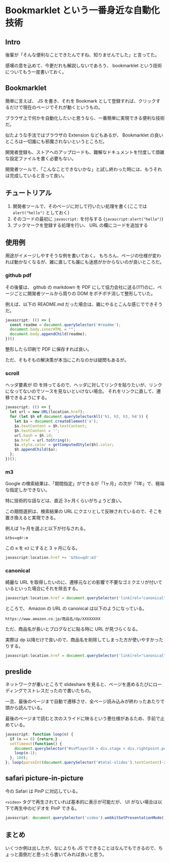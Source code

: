 # Bookmarklet という一番身近な自動化技術

## Intro

後輩が「そんな便利なことできたんですね、知りませんでした」と言ってた。

感嘆の意を込めて、今更だれも解説しないであろう、 bookmarklet という技術についてもう一度書いておく。


## Bookmarklet

簡単に言えば、 JS を書き、それを Bookmark として登録すれば、クリックするだけで現在のページでそれが動くというもの。

ブラウザ上で何かを自動化したいと思うなら、一番簡単に実現できる便利な技術だ。

似たような手法ではブラウザの Extension などもあるが、 Bookmarklet の良いところは一切誰にも邪魔されないというところだ。

開発者登録も、ストアへのアップロードも、難解なドキュメントを忖度して煩雑な設定ファイルを書く必要もない。

開発者ツールで、「こんなことできないかな」と試し終わった時には、もうそれは完成していると言って良い。


## チュートリアル

1. 開発者ツールで、そのページに対して行いたい処理を書く(ここでは `alert("hello")` としておく)
2. そのコードの最初に `javascript:` を付与する (`javascript:alert("hello")`)
3. ブックマークを登録する処理を行い、 URL の欄にコードを追加する


## 使用例

用途がイメージしやすそうな例を書いておく。
もちろん、ページの仕様が変われば動かなくなるが、雑に直しても誰にも迷惑がかからないのが良いところだ。


### github pdf

その後輩は、 github の markdown を PDF にして協力会社に送る(!!?)のに、ページごとに開発者ツールから周りの DOM をポチポチ消して整形していた。

例えば、以下の README.md だった場合は、雑にやるとこんな感じでできそうだ。


```javascript
javascript: (() => {
  const readme = document.querySelector('#readme');
  document.body.innerHTML = "";
  document.body.appendChild(readme);
})()
```

整形したら印刷で PDF に保存すれば良い。

ただ、そもそもの解決策が本当にこれなのかは疑問もあるが。


### scroll

ヘッダ要素が ID を持ってるので、ヘッダに対してリンクを貼りたいが、リンクになってないのでソースを見ないといけない場合。
それをリンクに直して、遷移できるようにする。


```javascript
javascript: (() => {
  let url = new URL(location.href);
  for (let $h of document.querySelectorAll('h1, h2, h3, h4')) {
    let $a = document.createElement('a');
    $a.textContent = $h.textContent;
    $h.textContent = '';
    url.hash = $h.id;
    $a.href = url.toString();
    $a.style.color = getComputedStyle($h).color;
    $h.appendChild($a);
  };
})();
```


### m3

Google の検索結果は、「期間指定」ができるが「1ヶ月」の次が「1年」で、極端な指定しかできない。

特に技術的な話などは、直近 3ヶ月くらいがちょうど良い。

この期間選択は、検索結果の URL にクエリとして反映されているので、そこを置き換えると実現できる。

例えば 1ヶ月を選ぶと以下が付与される。

```
&tbs=qdr:m
```

この `m` を `m3` にすると 3 ヶ月になる。


```javascript
javascript:location.href += '&tbs=qdr:m3'
```

### canonical

綺麗な URL を取得したいのに、遷移元などの影響で不要なゴミクエリが付いているといった場合にそれを除去する。

```javascript
javascript:location.href = document.querySelector('link[rel="canonical"]').href
```

ところで、 Amazon の URL の canonical は以下のようになっている。

```
https://www.amazon.co.jp/商品名/dp/XXXXXXXX
```

ただ、商品名が長いとブログなどに貼る時に URL が見づらくなる。

実際は dp 以降だけで良いので、商品名を削除してしまった方が使いやすかったりする。

```javascript
javascript:location.href = document.querySelector('link[rel="canonical"]').href.replace(/amazon.co.jp\/.*\/dp/, 'amazon.co.jp/dp');
```

## preslide

ネットワークが重いところで slideshare を見ると、ページを進めるたびにローディングでストレスだったので書いたもの。

一旦、最後のページまで自動で遷移させ、全ページ読み込みが終わったあたりで頭から読んでいる。

最後のページまで読むと次のスライドに映るという悪仕様があるため、手前で止めている。

```javascript
javascript: function loop(n) {
  if (n == 0) {return;}
  setTimeout(function() {
    document.querySelector("#svPlayerId > div.stage > div.rightpoint.pointly").click();
    loop(n-1);
  }, 100);
}; loop(parseInt(document.querySelector('#total-slides').textContent)-2);
```



## safari picture-in-picture

今の Safari は PinP に対応している。

`<video>` タグで再生されていれば基本的に表示が可能だが、 UI がない場合は以下で再生中のビデオを PinP できる。

```javascript
javascript: document.querySelector('video').webkitSetPresentationMode('picture-in-picture')
```

## まとめ

いくつか例は出したが、なによりも JS でできることはなんでもできるので、ちょっと面倒だと思ったら書いてみれば良いと思う。





